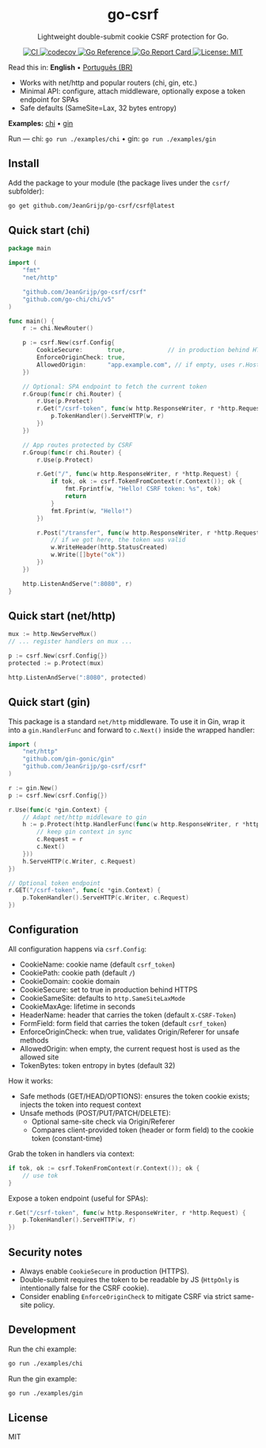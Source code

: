 <div align="center">
	<h1>go-csrf</h1>
	<p>Lightweight double-submit cookie CSRF protection for Go.</p>
	<p>
		<a href="https://github.com/JeanGrijp/go-csrf/actions/workflows/ci.yml">
			<img src="https://github.com/JeanGrijp/go-csrf/actions/workflows/ci.yml/badge.svg" alt="CI">
		</a>
		<a href="https://codecov.io/gh/JeanGrijp/go-csrf">
			<img src="https://codecov.io/gh/JeanGrijp/go-csrf/graph/badge.svg?token=REPLACE_TOKEN" alt="codecov">
		</a>
		<a href="https://pkg.go.dev/github.com/JeanGrijp/go-csrf/csrf">
			<img src="https://pkg.go.dev/badge/github.com/JeanGrijp/go-csrf/csrf.svg" alt="Go Reference">
		</a>
		<a href="https://goreportcard.com/report/github.com/JeanGrijp/go-csrf">
			<img src="https://goreportcard.com/badge/github.com/JeanGrijp/go-csrf" alt="Go Report Card">
		</a>
		<a href="LICENSE">
			<img src="https://img.shields.io/badge/License-MIT-blue.svg" alt="License: MIT">
		</a>
	</p>
</div>

Read this in: **English** • [Português (BR)](README.pt-BR.md)

- Works with net/http and popular routers (chi, gin, etc.)
- Minimal API: configure, attach middleware, optionally expose a token endpoint for SPAs
- Safe defaults (SameSite=Lax, 32 bytes entropy)

**Examples:** [chi](examples/chi/main.go) • [gin](examples/gin/main.go)

Run — chi: `go run ./examples/chi` • gin: `go run ./examples/gin`

## Install

Add the package to your module (the package lives under the `csrf/` subfolder):

```sh
go get github.com/JeanGrijp/go-csrf/csrf@latest
```

## Quick start (chi)

```go
package main

import (
	"fmt"
	"net/http"

	"github.com/JeanGrijp/go-csrf/csrf"
	"github.com/go-chi/chi/v5"
)

func main() {
	r := chi.NewRouter()

	p := csrf.New(csrf.Config{
		CookieSecure:       true,            // in production behind HTTPS
		EnforceOriginCheck: true,
		AllowedOrigin:      "app.example.com", // if empty, uses r.Host
	})

	// Optional: SPA endpoint to fetch the current token
	r.Group(func(r chi.Router) {
		r.Use(p.Protect)
		r.Get("/csrf-token", func(w http.ResponseWriter, r *http.Request) {
			p.TokenHandler().ServeHTTP(w, r)
		})
	})

	// App routes protected by CSRF
	r.Group(func(r chi.Router) {
		r.Use(p.Protect)

		r.Get("/", func(w http.ResponseWriter, r *http.Request) {
			if tok, ok := csrf.TokenFromContext(r.Context()); ok {
				fmt.Fprintf(w, "Hello! CSRF token: %s", tok)
				return
			}
			fmt.Fprint(w, "Hello!")
		})

		r.Post("/transfer", func(w http.ResponseWriter, r *http.Request) {
			// if we got here, the token was valid
			w.WriteHeader(http.StatusCreated)
			w.Write([]byte("ok"))
		})
	})

	http.ListenAndServe(":8080", r)
}
```

## Quick start (net/http)

```go
mux := http.NewServeMux()
// ... register handlers on mux ...

p := csrf.New(csrf.Config{})
protected := p.Protect(mux)

http.ListenAndServe(":8080", protected)
```

## Quick start (gin)

This package is a standard `net/http` middleware. To use it in Gin, wrap it into a `gin.HandlerFunc` and forward to `c.Next()` inside the wrapped handler:

```go
import (
	"net/http"
	"github.com/gin-gonic/gin"
	"github.com/JeanGrijp/go-csrf/csrf"
)

r := gin.New()
p := csrf.New(csrf.Config{})

r.Use(func(c *gin.Context) {
	// Adapt net/http middleware to gin
	h := p.Protect(http.HandlerFunc(func(w http.ResponseWriter, r *http.Request) {
		// keep gin context in sync
		c.Request = r
		c.Next()
	}))
	h.ServeHTTP(c.Writer, c.Request)
})

// Optional token endpoint
r.GET("/csrf-token", func(c *gin.Context) {
	p.TokenHandler().ServeHTTP(c.Writer, c.Request)
})
```

## Configuration

All configuration happens via `csrf.Config`:

- CookieName: cookie name (default `csrf_token`)
- CookiePath: cookie path (default `/`)
- CookieDomain: cookie domain
- CookieSecure: set to true in production behind HTTPS
- CookieSameSite: defaults to `http.SameSiteLaxMode`
- CookieMaxAge: lifetime in seconds
- HeaderName: header that carries the token (default `X-CSRF-Token`)
- FormField: form field that carries the token (default `csrf_token`)
- EnforceOriginCheck: when true, validates Origin/Referer for unsafe methods
- AllowedOrigin: when empty, the current request host is used as the allowed site
- TokenBytes: token entropy in bytes (default 32)

How it works:
- Safe methods (GET/HEAD/OPTIONS): ensures the token cookie exists; injects the token into request context
- Unsafe methods (POST/PUT/PATCH/DELETE):
  - Optional same-site check via Origin/Referer
  - Compares client-provided token (header or form field) to the cookie token (constant-time)

Grab the token in handlers via context:

```go
if tok, ok := csrf.TokenFromContext(r.Context()); ok {
	// use tok
}
```

Expose a token endpoint (useful for SPAs):

```go
r.Get("/csrf-token", func(w http.ResponseWriter, r *http.Request) {
	p.TokenHandler().ServeHTTP(w, r)
})
```

## Security notes

- Always enable `CookieSecure` in production (HTTPS).
- Double-submit requires the token to be readable by JS (`HttpOnly` is intentionally false for the CSRF cookie).
- Consider enabling `EnforceOriginCheck` to mitigate CSRF via strict same-site policy.

## Development

Run the chi example:

```sh
go run ./examples/chi
```

Run the gin example:

```sh
go run ./examples/gin
```

## License

MIT